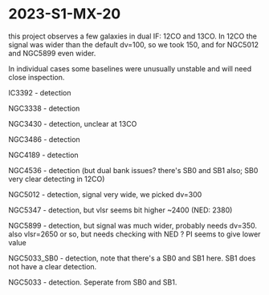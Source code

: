 # 2023-S1-MX-20

this project observes a few galaxies in dual IF:  12CO and 13CO.   In 12CO the signal was wider than the 
default dv=100, so we took 150, and for NGC5012 and NGC5899 even wider.

In individual cases some baselines were unusually unstable and will need close inspection.


IC3392 - detection

NGC3338 - detection

NGC3430 - detection, unclear at 13CO

NGC3486 - detection

NGC4189 - detection

NGC4536 - detection (but dual bank issues?   there's SB0 and SB1 also; SB0 very clear detecting in 12CO)

NGC5012 - detection, signal very wide, we picked dv=300

NGC5347 - detection, but vlsr seems bit higher ~2400 (NED:  2380)

NGC5899 - detection, but signal was much wider, probably needs dv=350. 
          also vlsr=2650 or so, but needs checking with NED ? PI seems to give
          lower value 

NGC5033\_SB0 - detection, note that there's a SB0 and SB1 here. SB1 does not have a clear detection.
 
NGC5033 - detection. Seperate from SB0 and SB1.

